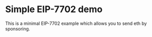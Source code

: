 # Simple EIP-7702 demo

This is a minimal EIP-7702 example which allows you to send eth by sponsoring.
